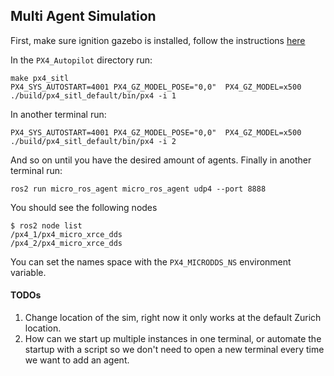## Multi Agent Simulation ##

First, make sure ignition gazebo is installed, follow the instructions [here](https://gazebosim.org/docs/garden/install_ubuntu)

In the `PX4_Autopilot` directory run:
```
make px4_sitl
PX4_SYS_AUTOSTART=4001 PX4_GZ_MODEL_POSE="0,0"  PX4_GZ_MODEL=x500 ./build/px4_sitl_default/bin/px4 -i 1
```

In another terminal run:
```
PX4_SYS_AUTOSTART=4001 PX4_GZ_MODEL_POSE="0,0"  PX4_GZ_MODEL=x500 ./build/px4_sitl_default/bin/px4 -i 2
```
And so on until you have the desired amount of agents.
Finally in another terminal run:
```
ros2 run micro_ros_agent micro_ros_agent udp4 --port 8888
```
You should see the following nodes
```
$ ros2 node list
/px4_1/px4_micro_xrce_dds
/px4_2/px4_micro_xrce_dds
```

You can set the names space with the `PX4_MICRODDS_NS` environment variable.

#### TODOs ####

1. Change location of the sim, right now it only works at the default Zurich location.
2. How can we start up multiple instances in one terminal, or automate the startup with a script so we don't need to open a new terminal every time we want to add an agent.